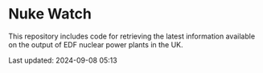 # Nuke Watch

This repository includes code for retrieving the latest information available on the output of EDF nuclear power plants in the UK.

Last updated: 2024-09-08 05:13